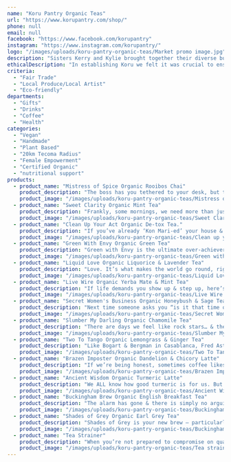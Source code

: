 ```yaml
---
name: "Koru Pantry Organic Teas"
url: "https://www.korupantry.com/shop/"
phone: null
email: null
facebook: "https://www.facebook.com/korupantry"
instagram: "https://www.instagram.com/korupantry/"
logo: "/images/uploads/koru-pantry-organic-teas/Market promo image.jpg"
description: "Sisters Kerry and Kylie brought together their diverse but united backgrounds - in food, health, yoga, nourishment and education - to \ncreate Koru Pantry. The journey began with Mistress of Spice Chai  - a drink much loved by Kerry’s yoga students. With Kylie’s capacity to track down just about anything, they were soon sourcing quality organic ingredients from around the world to bring Kerry’s creations to life. They are passionate about encouraging people to once more value the process of nourishing themselves – of setting aside the time for self care and valuing the rituals that encourage connection in the process, cultivating a deep and sustaining happiness. They encourage you to buy a beautiful teapot, and make time to drink tea with the people you love, in a way that sets the stage for conversation and connection."
ethicalDescription: "In establishing Koru we felt it was crucial to ensure we sourced organic ingredients,  from suppliers who valued fair trade practices. Our approach has been to collaborate with other small local businesses whenever possible to directly support families making a living for themselves. To make choices in packaging that are as eco friendly as we possibly can. And most importantly, to create a product that offers nourishment and comfort."
criteria:
  - "Fair Trade"
  - "Local Produce/Local Artist"
  - "Eco-friendly"
departments:
  - "Gifts"
  - "Drinks"
  - "Coffee"
  - "Health"
categories:
  - "Vegan"
  - "Handmade"
  - "Plant Based"
  - "20km Tecoma Radius"
  - "Female Empowerment"
  - "Certified Organic"
  - "nutritional support"
products:
  - product_name: "Mistress of Spice Organic Rooibos Chai"
    product_description: "The boss has you tethered to your desk, but try as you might, your spreadsheets keep dissolving into daydreams of an exotic escape to India – yoga on a beach in Goa, the hustle of Deli, or romantic visions of seeing the Taj Mahal at dawn, clad in a vibrant, bejewelled sari. It’s time to sneak off to the tea room, switch your playlist to “Bollywood” & brew a pot of Mistress of Spice, letting the seductive wafting perfume of spices & roses transport you in an instant. Caffeine free, vegan friendly and utterly, deliciously addictive – no vaccines, airport taxes or lost luggage – just a divine mini break in a mouthful."
    product_image: "/images/uploads/koru-pantry-organic-teas/Mistress of Spice sm cylinder.png"
  - product_name: "Sweet Clarity Organic Mint Tea"
    product_description: "Frankly, some mornings, we need more than just an alarm clock to drag us from beneath the sheets… Sweet Clarity helps you step into the day clear, calm & focussed, with the delicious fresh flavours of organic peppermint, spearmint, lemon verbena & fennel, enhanced with top notes of chamomile, rose & a cheeky splash of liquorice for sweetness. This winning combination has a high antioxidant, anti-inflammatory & antimicrobial count – so down a pot of this & then all you have to do then is don your super hero cape & the world is yours…"
    product_image: "/images/uploads/koru-pantry-organic-teas/Sweet Clarity retail pack.png"
  - product_name: "Clean Up Your Act Organic De-tox Tea."
    product_description: "If you’ve already ‘Kon Mari-ed’ your house & you’re ready to turn that attention inward, ‘Clean Up Your Act’ will help you step up to the plate! Nourishing caffeine free Honeybush tea rich in minerals, phenols & vitamin C, forms the foundation of this blend. We’ve woven together the healing power of Sarsaparilla, Burdock, Dandelion & Schisandra berries with a handful of supporting balancing ingredients. Traditionally used for adrenal, immune, kidney & liver support, they are understood to possess anti-inflammatory & adaptogen qualities. Delicious, Oh-So-Virtuous & bound to ‘spark joy’! Imagine, if you’re done detoxing your house & your body, you MAY even be ready to tackle that inbox…"
    product_image: "/images/uploads/koru-pantry-organic-teas/Clean up your act small cylinder.png"
  - product_name: "Green With Envy Organic Green Tea"
    product_description: "Green with Envy is the ultimate over-achiever – a star player, head of the class type tea! Charged with the goal of being both healthy & utterly delicious, it delivers in spades. The fragrant bouquet, perfume like in its complexity, comes from pairing the finest Australian boutique Japanese Sencha with the seductive aroma & flavour of delicate Jasmine. Together, they offer extraordinary health benefits – improving our metabolic rate, reducing inflammation with its high antioxidant content, enhancing brain function,\n& improving mood, anxiety issues, vigilance, reaction times & memory."
    product_image: "/images/uploads/koru-pantry-organic-teas/Green with Envy retail pack.png"
  - product_name: "Liquid Love Organic Liquorice & Lavender Tea"
    product_description: "Love. It’s what makes the world go round, right? It’s said that we need 4 hugs a day for survival, 8 for maintenance, 12 for growth. If you’re feeling short changed, this divine blend may become your new secret lover… It combines the healing power of organic liquorice root (great for calming adrenal stress and aiding respiratory health with fragrant lavender [& its powerful antiseptic & anti-inflammatory properties] to settle and soothe. The perfect weapon in your battle with the 3pm sugar cravings, you’ll find this tea sweet, yet clean & totally addictive…\nLet Liquid Love wrap you up in its all encompassing embrace and get a little closer to your hug quota!"
    product_image: "/images/uploads/koru-pantry-organic-teas/Liquid Love sm cylinder.png"
  - product_name: "Live Wire Organic Yerba Mate & Mint Tea"
    product_description: "If life demands you show up & step up, here’s a tea prepared to do its share of the heavy lifting for you! “Live wire” is a veritable power house. The combination of Yerba Mate, Peppermint, Liquorice & Star Anise provide more anti-oxidants, anti-inflammatory  & healing compounds than green tea. They are understood to improve immune, metabolic, respiratory, digestive & cardio-vascular health. What’s really exciting for those of us who love to train, is that studies have shown Yerba Mate may enhance sports performance by boosting the production of ATP, improving muscle contraction & prioritising fat metabolism. Heightened mental clarity & focus are the (healthy!) icing on the cake!"
    product_image: "/images/uploads/koru-pantry-organic-teas/Live Wire retail pack.png"
  - product_name: "Secret Women's Business Organic Honeybush & Sage Tea"
    product_description: "Next time someone asks you “is it that time of the month” or makes just one more hot flush joke, you can either SMACK them, hard… or take a deep breath & brew a pot of Secret Women’s Business. Organic chasteberry & sage balance our hormones & enhance mental clarity & memory. These are combined with the nourishing goodness of honeybush tea, finished with top notes of lemon verbena & rose. Delicious & PERHAPS a safer option than taking a swing at someone…"
    product_image: "/images/uploads/koru-pantry-organic-teas/Secret Women_s Business sm cylinder.png"
  - product_name: "Slumber My Darling Organic Chamomile Tea"
    product_description: "There are days we feel like rock stars… & then there are days, where despite your best efforts, your stress & exhaustion levels mean that every little noise around you feels harsh & jarring. You’re strung out & in desperate search of your inner zen.\nNever fear, this tea will pick you up, carry you off to bed, tuck you in with a kiss & sing you to sleep with a lullaby… The sweet honey tones of organic chamomile are laced with soothing lavender & top notes of rose. They are a dream team of support for our adrenals & our immune system as well as aiding stomach & menstrual pain. In no time at all you’ll be on top of the world again & your rock star status will be firmly restored. Sweet dreams…"
    product_image: "/images/uploads/koru-pantry-organic-teas/Slumber My Darling retail pack.png"
  - product_name: "Two To Tango Organic Lemongrass & Ginger Tea"
    product_description: "Like Bogart & Bergman in Casablanca, Fred Astaire & Ginger Rogers on the dance floor, or Harry & Sally in THAT scene (I’ll have what she’s having!) it is obvious that it takes two to tango & nowhere is this clearer than the divine marriage of Lemongrass & Ginger!  These bring their best qualities to the party & enhance each other in the process. Together they offer digestive support, a boost to metabolism, relief of pain & nausea & have even been known to regulate blood pressure & help stave off your hunger! When you wrap up all those benefits with the delicious, refreshing taste, this will become your go-to-tea: your heaven & earth, your east & west, your Ben & Jerry’s & your mac & cheese…"
    product_image: "/images/uploads/koru-pantry-organic-teas/Two To Tango small cylinder.png"
  - product_name: "Brazen Imposter Organic Dandelion & Chicory Latte"
    product_description: "If we’re being honest, sometimes coffee likes us a whole lot less than we like it. Less, even, than we like our GPs when they advise cutting back! If our adrenals are overtaxed & we are stressed to the eyeballs, coffee is our worst enemy wearing the disguise of a best friend… But help is on the way! This Brazen Imposter will sweep you off your feet and into its loving arms! Rich, dark, strong & earthy,it’s everything we want in our… coffee, of course! Kinder than coffee, it’ll help reduce inflammation & blood sugar levels, boost kidney & liver function, can help digestion & even has a clever little prebiotic, inulin, which aids weight loss & gut health! Boom! What are you waiting for?"
    product_image: "/images/uploads/koru-pantry-organic-teas/Brazen Imposter retail pack.png"
  - product_name: "Ancient Wisdom Organic Turmeric Latte"
    product_description: "We ALL know how good turmeric is for us. But isn’t it always the way that the things we know are good for us sometimes seem challenging to adapt to? I mean, turmeric in a curry, yes fine, but… a latte?? The thing is – this combination has been drunk for hundreds of years on the continent as an antidote to inflammation and digestive issues. We’ve taken that ancient wisdom of the Ayurvedic Medicine & poured all our love and effort into making our blend not only authentic but utterly delicious too! We’ve combined organic spices – cinnamon, cardamom, nutmeg and ginger, along with a generous hit of Madagascan vanilla to provide depth of flavour, digestive benefits & nourishing sweetness."
    product_image: "/images/uploads/koru-pantry-organic-teas/Ancient Wisdom small cylinder.png"
  - product_name: "Buckingham Brew Organic English Breakfast Tea"
    product_description: "The alarm has gone & there is simply no arguing – or complaining – to be done! Get that stiff upper lip in order & march yourself out to the kitchen for a proper British boot out of bed with this classic English Breakfast tea. Buckingham Brew is bold, robust & full bodied – an organic orange pekoe that makes a cuppa gutsy enough to handle a generous slug of milk (& even a shot of sugar if you’re that way inclined!). Full of antioxidants, & guaranteed to gird your loins & get your grey matter ticking & primed for the day! Tally ho!!!!"
    product_image: "/images/uploads/koru-pantry-organic-teas/Buckingham Brew retail pack.png"
  - product_name: "Shades of Grey Organic Earl Grey Tea"
    product_description: "Shades of Grey is your new brew – particularly if your conscience as well as your thirst needs satisfying. We’ve sourced the finest organic & biodynamic orange pekoe ceylon tea from the famous fair trade Koslanda estate, so you can rest assured that this tea supports communities as well as making your taste buds happy! It’s infused with orange bergamot & studded with cornflowers to create a mesmerising blend that will take your hand & walk you gently into the day as dawn breaks. It will shine served alongside delicate cakes in a classically English high tea, & is the perfect companion in those last moments of sunset as you contemplate the beauty of the day.\nAll without a shadow of guilt."
    product_image: "/images/uploads/koru-pantry-organic-teas/Buckingham Brew small cylinder.png"
  - product_name: "Tea Strainer"
    product_description: "When you’re not prepared to compromise on quality, but time (and space) is tight, this wonderful little cup strainer will let you enjoy all the delights of a loose leaf blend without the need for a teapot. Fits all cup sizes easily (including keep cups and thermoses) so you (or your wonderful local cafe) can make a REAL tea anywhere, anytime!"
    product_image: "/images/uploads/koru-pantry-organic-teas/Tea strainer.jpg"
---
```

